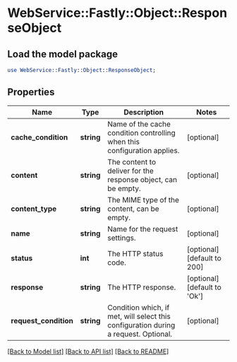 # WebService::Fastly::Object::ResponseObject

## Load the model package
```perl
use WebService::Fastly::Object::ResponseObject;
```

## Properties
Name | Type | Description | Notes
------------ | ------------- | ------------- | -------------
**cache_condition** | **string** | Name of the cache condition controlling when this configuration applies. | [optional] 
**content** | **string** | The content to deliver for the response object, can be empty. | [optional] 
**content_type** | **string** | The MIME type of the content, can be empty. | [optional] 
**name** | **string** | Name for the request settings. | [optional] 
**status** | **int** | The HTTP status code. | [optional] [default to 200]
**response** | **string** | The HTTP response. | [optional] [default to &#39;Ok&#39;]
**request_condition** | **string** | Condition which, if met, will select this configuration during a request. Optional. | [optional] 

[[Back to Model list]](../README.md#documentation-for-models) [[Back to API list]](../README.md#documentation-for-api-endpoints) [[Back to README]](../README.md)


